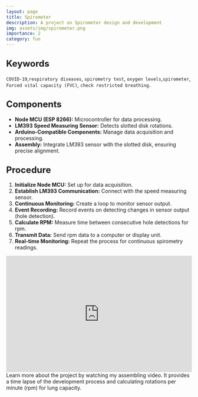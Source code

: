 ```yaml
---
layout: page
title: Spirometer
description: A project on Spirometer design and development
img: assets/img/spirometer.png
importance: 2
category: fun
---
```


## <span style="font-size: 24px;font-weight: bold;">Keywords</span>
`COVID-19`,`respiratory diseases`, `spirometry test`, `oxygen levels`,`spirometer`, `Forced vital capacity (FVC)`, `check restricted breathing`.

## <span style="font-size: 24px;font-weight: bold;">Components</span>
- **Node MCU (ESP 8266):** Microcontroller for data processing.
- **LM393 Speed Measuring Sensor:** Detects slotted disk rotations.
- **Arduino-Compatible Components:** Manage data acquisition and processing.
- **Assembly:** Integrate LM393 sensor with the slotted disk, ensuring precise alignment.


## <span style="font-size: 24px;font-weight: bold;">Procedure <a href="{{ site.baseurl }}/assets/pdf/Ksheer_AGRAWAL.pdf" title="CV"><i class="fas fa-file-pdf"></i></a></span>
1. **Initialize Node MCU:** Set up for data acquisition.
2. **Establish LM393 Communication:** Connect with the speed measuring sensor.
3. **Continuous Monitoring:** Create a loop to monitor sensor output.
4. **Event Recording:** Record events on detecting changes in sensor output (hole detection).
5. **Calculate RPM:** Measure time between consecutive hole detections for rpm.
6. **Transmit Data:** Send rpm data to a computer or display unit.
7. **Real-time Monitoring:** Repeat the process for continuous spirometry readings.


<div class="row">
    <div class="col-sm">
        <iframe width="100%" height="315" src="https://www.youtube.com/embed/ZahFPBmPCoM" frameborder="0" allowfullscreen></iframe>
    </div>
</div>
<div class="caption">
    Learn more about the project by watching my assembling video. It provides a time lapse of the development process and calculating rotations per minute (rpm) for lung capacity. 
</div>